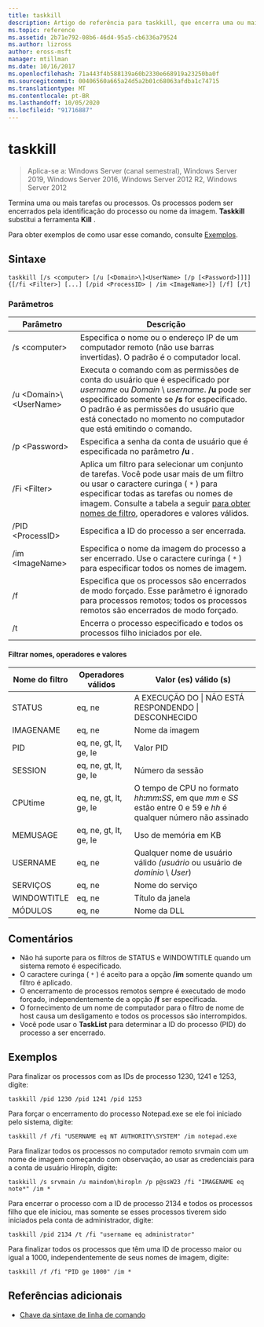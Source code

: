 ```yaml
---
title: taskkill
description: Artigo de referência para taskkill, que encerra uma ou mais tarefas ou processos.
ms.topic: reference
ms.assetid: 2b71e792-08b6-46d4-95a5-cb6336a79524
ms.author: lizross
author: eross-msft
manager: mtillman
ms.date: 10/16/2017
ms.openlocfilehash: 71a443f4b588139a60b2330e668919a23250ba0f
ms.sourcegitcommit: 00406560a665a24d5a2b01c68063afdba1c74715
ms.translationtype: MT
ms.contentlocale: pt-BR
ms.lasthandoff: 10/05/2020
ms.locfileid: "91716887"
---
```

# <a name="taskkill"></a>taskkill

> Aplica-se a: Windows Server (canal semestral), Windows Server 2019, Windows Server 2016, Windows Server 2012 R2, Windows Server 2012

Termina uma ou mais tarefas ou processos. Os processos podem ser encerrados pela identificação do processo ou nome da imagem. **Taskkill** substitui a ferramenta **Kill** .

Para obter exemplos de como usar esse comando, consulte [Exemplos](#examples).

## <a name="syntax"></a>Sintaxe

```
taskkill [/s <computer> [/u [<Domain>\]<UserName> [/p [<Password>]]]] {[/fi <Filter>] [...] [/pid <ProcessID> | /im <ImageName>]} [/f] [/t]
```

### <a name="parameters"></a>Parâmetros

|         Parâmetro         |                                                                                                                                        Descrição                                                                                                                                        |
|---------------------------|-------------------------------------------------------------------------------------------------------------------------------------------------------------------------------------------------------------------------------------------------------------------------------------------|
|      /s \<computer>       |                                                                                    Especifica o nome ou o endereço IP de um computador remoto (não use barras invertidas). O padrão é o computador local.                                                                                     |
| /u \<Domain>\\\<UserName> | Executa o comando com as permissões de conta do usuário que é especificado por *username* ou *Domain* \\ *username*. **/u** pode ser especificado somente se **/s** for especificado. O padrão é as permissões do usuário que está conectado no momento no computador que está emitindo o comando. |
|      /p \<Password>       |                                                                                                   Especifica a senha da conta de usuário que é especificada no parâmetro **/u** .                                                                                                   |
|       /Fi \<Filter>       |          Aplica um filtro para selecionar um conjunto de tarefas. Você pode usar mais de um filtro ou usar o caractere curinga ( `*` ) para especificar todas as tarefas ou nomes de imagem. Consulte a tabela a seguir [para obter nomes de filtro](#filter-names-operators-and-values), operadores e valores válidos.           |
|     /PID \<ProcessID>     |                                                                                                                 Especifica a ID do processo a ser encerrada.                                                                                                                 |
|     /im \<ImageName>      |                                                                                Especifica o nome da imagem do processo a ser encerrado. Use o caractere curinga ( `*` ) para especificar todos os nomes de imagem.                                                                                |
|            /f             |                                                                    Especifica que os processos são encerrados de modo forçado. Esse parâmetro é ignorado para processos remotos; todos os processos remotos são encerrados de modo forçado.                                                                     |
|            /t             |                                                                                                          Encerra o processo especificado e todos os processos filho iniciados por ele.                                                                                                          |

#### <a name="filter-names-operators-and-values"></a>Filtrar nomes, operadores e valores

| Nome do filtro |    Operadores válidos     |                                                                Valor (es) válido (s)                                                                |
|-------------|------------------------|----------------------------------------------------------------------------------------------------------------------------------------------|
|   STATUS    |         eq, ne         |                                                 A EXECUÇÃO DO &#124; NÃO ESTÁ RESPONDENDO &#124; DESCONHECIDO                                                 |
|  IMAGENAME  |         eq, ne         |                                                                  Nome da imagem                                                                  |
|     PID     | eq, ne, gt, lt, ge, le |                                                                  Valor PID                                                                   |
|   SESSION   | eq, ne, gt, lt, ge, le |                                                                Número da sessão                                                                |
|   CPUtime   | eq, ne, gt, lt, ge, le | O tempo de CPU no formato <em>hh</em>**:**<em>mm</em>**:**<em>SS</em>, em que *mm* e *SS* estão entre 0 e 59 e *hh* é qualquer número não assinado |
|  MEMUSAGE   | eq, ne, gt, lt, ge, le |                                                              Uso de memória em KB                                                              |
|  USERNAME   |         eq, ne         |                                               Qualquer nome de usuário válido *(usuário* ou usuário de *domínio* \\ *User*)                                               |
|  SERVIÇOS   |         eq, ne         |                                                                 Nome do serviço                                                                 |
| WINDOWTITLE |         eq, ne         |                                                                 Título da janela                                                                 |
|   MÓDULOS   |         eq, ne         |                                                                   Nome da DLL                                                                   |

## <a name="remarks"></a>Comentários
* Não há suporte para os filtros de STATUS e WINDOWTITLE quando um sistema remoto é especificado.
* O caractere curinga ( `*` ) é aceito para a opção **/im** somente quando um filtro é aplicado.
* O encerramento de processos remotos sempre é executado de modo forçado, independentemente de a opção **/f** ser especificada.
* O fornecimento de um nome de computador para o filtro de nome de host causa um desligamento e todos os processos são interrompidos.
* Você pode usar o **TaskList** para determinar a ID do processo (PID) do processo a ser encerrado.

## <a name="examples"></a>Exemplos

Para finalizar os processos com as IDs de processo 1230, 1241 e 1253, digite:

```
taskkill /pid 1230 /pid 1241 /pid 1253
```

Para forçar o encerramento do processo Notepad.exe se ele foi iniciado pelo sistema, digite:

```
taskkill /f /fi "USERNAME eq NT AUTHORITY\SYSTEM" /im notepad.exe
```

Para finalizar todos os processos no computador remoto srvmain com um nome de imagem começando com observação, ao usar as credenciais para a conta de usuário Hiropln, digite:

```
taskkill /s srvmain /u maindom\hiropln /p p@ssW23 /fi "IMAGENAME eq note*" /im *
```

Para encerrar o processo com a ID de processo 2134 e todos os processos filho que ele iniciou, mas somente se esses processos tiverem sido iniciados pela conta de administrador, digite:

```
taskkill /pid 2134 /t /fi "username eq administrator"
```

Para finalizar todos os processos que têm uma ID de processo maior ou igual a 1000, independentemente de seus nomes de imagem, digite:

```
taskkill /f /fi "PID ge 1000" /im *
```

## <a name="additional-references"></a>Referências adicionais
- [Chave da sintaxe de linha de comando](command-line-syntax-key.md)
